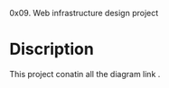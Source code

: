 0x09. Web infrastructure design project 
# Discription 
This project conatin all the diagram link .
